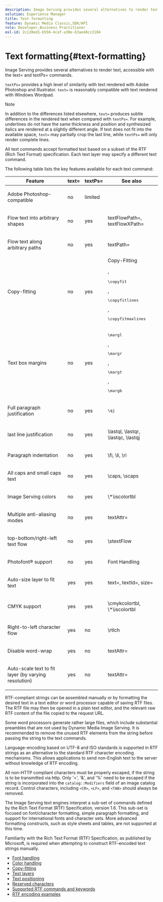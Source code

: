 ```yaml
---
description: Image Serving provides several alternatives to render text, accessible with the text= and textPs= commands.
solution: Experience Manager
title: Text formatting
feature: Dynamic Media Classic,SDK/API
role: Developer,Business Practitioner
exl-id: 2c120ed1-b556-4caf-a30e-63ae48cc2104
---
```

# Text formatting{#text-formatting}

Image Serving provides several alternatives to render text, accessible with the text= and textPs= commands.

 `textPs=` provides a high level of similarity with text rendered with Adobe Photoshop and Illustrator. `text=` is reasonably compatible with text rendered with Windows Wordpad.

>[!NOTE]
>
>In addition to the differences listed elsewhere, `text=` produces subtle differences in the rendered text when compared with `textPs=`. For example, underlines do not have the same thickness and position and synthesized italics are rendered at a slightly different angle. If text does not fit into the available space, `text=` may partially crop the last line, while `textPs=` will only render complete lines.

All text commands accept formatted text based on a subset of the RTF (Rich Text Format) specification. Each text layer may specify a different text command.

The following table lists the key features available for each text command: 

<table id="table_9C41CBDA94C24805B538E5049B0137C6"> 
 <thead> 
  <tr> 
   <th class="entry"> <b> Feature</b> </th> 
   <th class="entry"> <b> text=</b> </th> 
   <th class="entry"> <b> textPs=</b> </th> 
   <th class="entry"> <b> See also</b> </th> 
  </tr> 
 </thead>
 <tbody> 
  <tr> 
   <td> <p> Adobe Photoshop-compatible </p> </td> 
   <td> <p> no </p> </td> 
   <td> <p> limited </p> </td> 
   <td> <p> </p> </td> 
  </tr> 
  <tr> 
   <td> <p>Flow text into arbitrary shapes </p> </td> 
   <td> <p>no </p> </td> 
   <td> <p>yes </p> </td> 
   <td> <p>textFlowPath=, textFlowXPath= </p> </td> 
  </tr> 
  <tr> 
   <td> <p>Flow text along arbitrary paths </p> </td> 
   <td> <p>no </p> </td> 
   <td> <p>yes </p> </td> 
   <td> <p>textPath= </p> </td> 
  </tr> 
  <tr> 
   <td> <p>Copy-fitting </p> </td> 
   <td> <p>no </p> </td> 
   <td> <p>yes </p> </td> 
   <td> Copy-Fitting <p>, <pre>\copyfit</pre>, <pre>\copyfitlines</pre>, <pre>\copyfitmaxlines</pre> </p> </td> 
  </tr> 
  <tr> 
   <td> <p>Text box margins </p> </td> 
   <td> <p>no </p> </td> 
   <td> <p>yes </p> </td> 
   <td> <p><pre>\margl</pre>, <pre>\margr</pre>, <pre>\margt</pre>, <pre>\margb</pre> </p> </td> 
  </tr> 
  <tr> 
   <td> <p>Full paragraph justification </p> </td> 
   <td> <p>no </p> </td> 
   <td> <p>yes </p> </td> 
   <td> <p><pre>\qj</pre> </p> </td> 
  </tr> 
  <tr> 
   <td> <p>last line justification </p> </td> 
   <td> <p>no </p> </td> 
   <td> <p>yes </p> </td> 
   <td> <p>\lastql, \lastqr, \lastqc, \lastqj </p> </td> 
  </tr> 
  <tr> 
   <td> <p>Paragraph indentation </p> </td> 
   <td> <p>no </p> </td> 
   <td> <p>yes </p> </td> 
   <td> <p>\fi, \li, \ri </p> </td> 
  </tr> 
  <tr> 
   <td> <p>All caps and small caps text </p> </td> 
   <td> <p>no </p> </td> 
   <td> <p>yes </p> </td> 
   <td> <p>\caps, \scaps </p> </td> 
  </tr> 
  <tr> 
   <td> <p>Image Serving colors </p> </td> 
   <td> <p>no </p> </td> 
   <td> <p>yes </p> </td> 
   <td> <p>\*\iscolortbl </p> </td> 
  </tr> 
  <tr> 
   <td> <p>Multiple anti-aliasing modes </p> </td> 
   <td> <p>no </p> </td> 
   <td> <p>yes </p> </td> 
   <td> <p>textAttr= </p> </td> 
  </tr> 
  <tr> 
   <td> <p>top-bottom/right-left text flow </p> </td> 
   <td> <p>no </p> </td> 
   <td> <p>yes </p> </td> 
   <td> <p>\stextFlow </p> </td> 
  </tr> 
  <tr> 
   <td> <p>Photofont® support </p> </td> 
   <td> <p>no </p> </td> 
   <td> <p>yes </p> </td> 
   <td> Font Handling </td> 
  </tr> 
  <tr> 
   <td> <p>Auto-size layer to fit text </p> </td> 
   <td> <p>yes </p> </td> 
   <td> <p>yes </p> </td> 
   <td> <p>text=, textId=, size= </p> </td> 
  </tr> 
  <tr> 
   <td> <p>CMYK support </p> </td> 
   <td> <p>yes </p> </td> 
   <td> <p>yes </p> </td> 
   <td> <p>\cmykcolortbl, \*\iscolortbl </p> </td> 
  </tr> 
  <tr> 
   <td> <p>Right-to-left character flow </p> </td> 
   <td> <p>yes </p> </td> 
   <td> <p>no </p> </td> 
   <td> <p>\rtlch </p> </td> 
  </tr> 
  <tr> 
   <td> <p>Disable word-wrap </p> </td> 
   <td> <p>yes </p> </td> 
   <td> <p>no </p> </td> 
   <td> <p>textAttr= </p> </td> 
  </tr> 
  <tr> 
   <td> <p>Auto-scale text to fit layer (by varying resolution) </p> </td> 
   <td> <p>yes </p> </td> 
   <td> <p>no </p> </td> 
   <td> <p>textAttr= </p> </td> 
  </tr> 
 </tbody> 
</table>

RTF-compliant strings can be assembled manually or by formatting the desired text in a text editor or word processor capable of saving RTF files. The RTF file may then be opened in a plain text editor, and the relevant raw RTF content of the file copied to the request URL.

Some word processors generate rather large files, which include substantial preambles that are not used by Dynamic Media Image Serving. It is recommended to remove the unused RTF elements from the string before passing the string to the text commands.

Language-encoding based on UTF-8 and ISO standards is supported in RTF strings as an alternative to the standard RTF character encoding mechanisms. This allows applications to send non-English text to the server without knowledge of RTF encoding.

All non-HTTP compliant characters must be properly escaped, if the string is to be transmitted via http. Only '=', '&', and '%' need to be escaped if the string is incorporated into the `catalog::Modifiers` field of an image catalog record. Control characters, including `<CR>`, `<LF>`, and `<TAB>` should always be removed.

The Image Serving text engines interpret a sub-set of commands defined by the Rich Text Format (RTF) Specification, version 1.6. This sub-set is focused on font/character formatting, simple paragraph formatting, and support for international fonts and character sets. More advanced formatting constructs, such as style sheets and tables, are not supported at this time.

Familiarity with the Rich Text Format (RTF) Specification, as published by Microsoft, is required when attempting to construct RTF-encoded text strings manually. 

* [Font handling](r-font-handling.md)
* [Color handling](r-color-handling.md)
* [Copy-fitting](r-copy-fitting.md)
* [Text layers](r-text-layers.md)
* [Text positioning](r-text-positioning.md)
* [Reserved characters](r-reserved-characters.md)
* [Supported RTF commands and keywords](c-supported-rtf-commands-and-keywords/c-supported-rtf-commands-and-keywords.md)
* [RTF encoding examples](r-rtf-encoding-examples.md)

